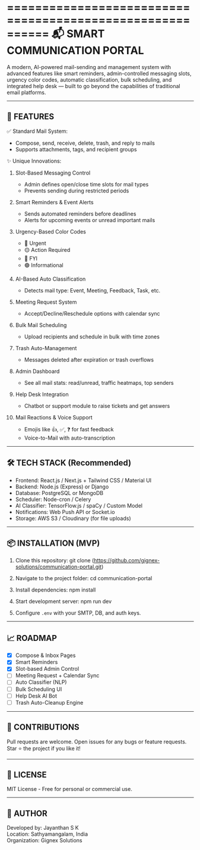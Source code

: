 ==========================================================
📬 SMART COMMUNICATION PORTAL
==========================================================

A modern, AI-powered mail-sending and management system with advanced features like smart reminders, admin-controlled messaging slots, urgency color codes, automatic classification, bulk scheduling, and integrated help desk — built to go beyond the capabilities of traditional email platforms.

----------------------------------------------------------
🚀 FEATURES
----------------------------------------------------------

✅ Standard Mail System:
- Compose, send, receive, delete, trash, and reply to mails
- Supports attachments, tags, and recipient groups

✨ Unique Innovations:
1. Slot-Based Messaging Control
   - Admin defines open/close time slots for mail types
   - Prevents sending during restricted periods

2. Smart Reminders & Event Alerts
   - Sends automated reminders before deadlines
   - Alerts for upcoming events or unread important mails

3. Urgency-Based Color Codes
   - 🔴 Urgent
   - 🟡 Action Required
   - 🔵 FYI
   - 🟢 Informational

4. AI-Based Auto Classification
   - Detects mail type: Event, Meeting, Feedback, Task, etc.

5. Meeting Request System
   - Accept/Decline/Reschedule options with calendar sync

6. Bulk Mail Scheduling
   - Upload recipients and schedule in bulk with time zones

7. Trash Auto-Management
   - Messages deleted after expiration or trash overflows

8. Admin Dashboard
   - See all mail stats: read/unread, traffic heatmaps, top senders

9. Help Desk Integration
   - Chatbot or support module to raise tickets and get answers

10. Mail Reactions & Voice Support
    - Emojis like 👍, ✅, ❓ for fast feedback
    - Voice-to-Mail with auto-transcription

----------------------------------------------------------
🛠️ TECH STACK (Recommended)
----------------------------------------------------------
- Frontend: React.js / Next.js + Tailwind CSS / Material UI
- Backend: Node.js (Express) or Django
- Database: PostgreSQL or MongoDB
- Scheduler: Node-cron / Celery
- AI Classifier: TensorFlow.js / spaCy / Custom Model
- Notifications: Web Push API or Socket.io
- Storage: AWS S3 / Cloudinary (for file uploads)

----------------------------------------------------------
📦 INSTALLATION (MVP)
----------------------------------------------------------
1. Clone this repository:
   git clone  (https://github.com/gignex-solutions/communication-portal.git)
2. Navigate to the project folder:
   cd communication-portal

3. Install dependencies:
   npm install

4. Start development server:
   npm run dev

5. Configure `.env` with your SMTP, DB, and auth keys.

----------------------------------------------------------
📈 ROADMAP
----------------------------------------------------------
- [x] Compose & Inbox Pages
- [x] Smart Reminders
- [x] Slot-based Admin Control
- [ ] Meeting Request + Calendar Sync
- [ ] Auto Classifier (NLP)
- [ ] Bulk Scheduling UI
- [ ] Help Desk AI Bot
- [ ] Trash Auto-Cleanup Engine

----------------------------------------------------------
🤝 CONTRIBUTIONS
----------------------------------------------------------
Pull requests are welcome. Open issues for any bugs or feature requests. Star ⭐ the project if you like it!

----------------------------------------------------------
📄 LICENSE
----------------------------------------------------------
MIT License - Free for personal or commercial use.

----------------------------------------------------------
👤 AUTHOR
----------------------------------------------------------
Developed by: Jayanthan S K  
Location: Sathyamangalam, India  
Organization: Gignex Solutions  
